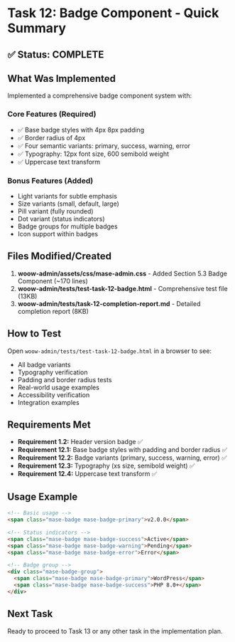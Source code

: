 # Task 12: Badge Component - Quick Summary

## ✅ Status: COMPLETE

## What Was Implemented

Implemented a comprehensive badge component system with:

### Core Features (Required)
- ✅ Base badge styles with 4px 8px padding
- ✅ Border radius of 4px
- ✅ Four semantic variants: primary, success, warning, error
- ✅ Typography: 12px font size, 600 semibold weight
- ✅ Uppercase text transform

### Bonus Features (Added)
- Light variants for subtle emphasis
- Size variants (small, default, large)
- Pill variant (fully rounded)
- Dot variant (status indicators)
- Badge groups for multiple badges
- Icon support within badges

## Files Modified/Created

1. **woow-admin/assets/css/mase-admin.css** - Added Section 5.3 Badge Component (~170 lines)
2. **woow-admin/tests/test-task-12-badge.html** - Comprehensive test file (13KB)
3. **woow-admin/tests/task-12-completion-report.md** - Detailed completion report (8KB)

## How to Test

Open `woow-admin/tests/test-task-12-badge.html` in a browser to see:
- All badge variants
- Typography verification
- Padding and border radius tests
- Real-world usage examples
- Accessibility verification
- Integration examples

## Requirements Met

- **Requirement 1.2:** Header version badge ✅
- **Requirement 12.1:** Base badge styles with padding and border radius ✅
- **Requirement 12.2:** Badge variants (primary, success, warning, error) ✅
- **Requirement 12.3:** Typography (xs size, semibold weight) ✅
- **Requirement 12.4:** Uppercase text transform ✅

## Usage Example

```html
<!-- Basic usage -->
<span class="mase-badge mase-badge-primary">v2.0.0</span>

<!-- Status indicators -->
<span class="mase-badge mase-badge-success">Active</span>
<span class="mase-badge mase-badge-warning">Pending</span>
<span class="mase-badge mase-badge-error">Error</span>

<!-- Badge group -->
<div class="mase-badge-group">
  <span class="mase-badge mase-badge-primary">WordPress</span>
  <span class="mase-badge mase-badge-success">PHP 8.0+</span>
</div>
```

## Next Task

Ready to proceed to Task 13 or any other task in the implementation plan.
